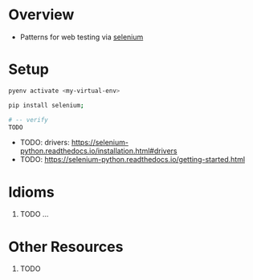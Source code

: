 # Overview
- Patterns for web testing via [selenium](https://selenium-python.readthedocs.io)


# Setup
```bash
pyenv activate <my-virtual-env>

pip install selenium;

# -- verify
TODO
```

- TODO: drivers: https://selenium-python.readthedocs.io/installation.html#drivers
- TODO: https://selenium-python.readthedocs.io/getting-started.html


# Idioms
1. TODO ...


# Other Resources
1. TODO
